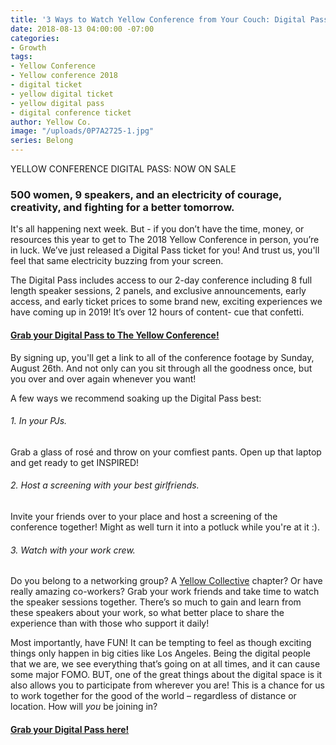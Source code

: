 ```yaml
---
title: '3 Ways to Watch Yellow Conference from Your Couch: Digital Pass Now Live!'
date: 2018-08-13 04:00:00 -07:00
categories:
- Growth
tags:
- Yellow Conference
- Yellow conference 2018
- digital ticket
- yellow digital ticket
- yellow digital pass
- digital conference ticket
author: Yellow Co.
image: "/uploads/0P7A2725-1.jpg"
series: Belong
---
```


YELLOW CONFERENCE DIGITAL PASS: NOW ON SALE

### 500 women, 9 speakers, and an electricity of courage, creativity, and fighting for a better tomorrow.

It's all happening next week. But - if you don’t have the time, money, or resources this year to get to The 2018 Yellow Conference in person, you’re in luck. We’ve just released a Digital Pass ticket for you! And trust us, you'll feel that same electricity buzzing from your screen.

The Digital Pass includes access to our 2-day conference including 8 full length speaker sessions, 2 panels, and exclusive announcements, early access, and early ticket prices to some brand new, exciting experiences we have coming up in 2019! It’s over 12 hours of content- cue that confetti.

#### [Grab your Digital Pass to The Yellow Conference!](https://www.universe.com/events/yellow-conference-digital-pass-tickets-los-angeles-XHSCT7)

By signing up, you'll get a link to all of the conference footage by Sunday, August 26th. And not only can you sit through all the goodness once, but you over and over again whenever you want! 

A few ways we recommend soaking up the Digital Pass best:

###### 1. In your PJs. 

Grab a glass of rosé and throw on your comfiest pants. Open up that laptop and get ready to get INSPIRED! 

###### 2. Host a screening with your best girlfriends. 

Invite your friends over to your place and host a screening of the conference together! Might as well turn it into a potluck while you're at it :). 

###### 3. Watch with your work crew. 

Do you belong to a networking group? A [Yellow Collective](https://yellowco.co/membership/) chapter? Or have really amazing co-workers? Grab your work friends and take time to watch the speaker sessions together. There’s so much to gain and learn from these speakers about your work, so what better place to share the experience than with those who support it daily!

Most importantly, have FUN! It can be tempting to feel as though exciting things only happen in big cities like Los Angeles. Being the digital people that we are, we see everything that’s going on at all times, and it can cause some major FOMO. BUT, one of the great things about the digital space is it also allows you to participate from wherever you are! This is a chance for us to work together for the good of the world – regardless of distance or location. How will _you_ be joining in?

#### [Grab your Digital Pass here!](https://www.universe.com/events/yellow-conference-digital-pass-tickets-los-angeles-XHSCT7)

